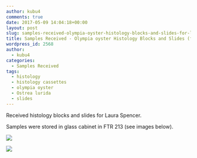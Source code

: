 ```yaml
---
author: kubu4
comments: true
date: 2017-05-09 14:04:18+00:00
layout: post
slug: samples-received-olympia-oyster-histology-blocks-and-slides-for-laura-spencer
title: Samples Received - Olympia oyster Histology Blocks and Slides (for Laura Spencer)
wordpress_id: 2568
author:
  - kubu4
categories:
  - Samples Received
tags:
  - histology
  - histology cassettes
  - olympia oyster
  - Ostrea lurida
  - slides
---
```


Received histology blocks and slides for Laura Spencer.

Samples were stored in glass cabinet in FTR 213 (see images below).

[![](http://eagle.fish.washington.edu/Arabidopsis/20170509_laura_oly_histo_01.jpg)](http://eagle.fish.washington.edu/Arabidopsis/20170509_laura_oly_histo_01.jpg)



[![](http://eagle.fish.washington.edu/Arabidopsis/20170509_laura_oly_histo_02.jpg)](http://eagle.fish.washington.edu/Arabidopsis/20170509_laura_oly_histo_02.jpg)
